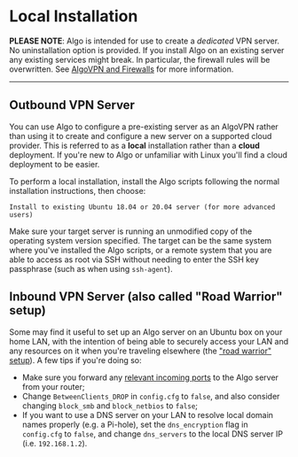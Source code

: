 # Local Installation

**PLEASE NOTE**: Algo is intended for use to create a _dedicated_ VPN server. No uninstallation option is provided. If you install Algo on an existing server any existing services might break. In particular, the firewall rules will be overwritten. See [AlgoVPN and Firewalls](/docs/firewalls.md) for more information.

------

## Outbound VPN Server

You can use Algo to configure a pre-existing server as an AlgoVPN rather than using it to create and configure a new server on a supported cloud provider. This is referred to as a **local** installation rather than a **cloud** deployment. If you're new to Algo or unfamiliar with Linux you'll find a cloud deployment to be easier.

To perform a local installation, install the Algo scripts following the normal installation instructions, then choose:
```
Install to existing Ubuntu 18.04 or 20.04 server (for more advanced users)
```
Make sure your target server is running an unmodified copy of the operating system version specified. The target can be the same system where you've installed the Algo scripts, or a remote system that you are able to access as root via SSH without needing to enter the SSH key passphrase (such as when using `ssh-agent`).

## Inbound VPN Server (also called "Road Warrior" setup)

Some may find it useful to set up an Algo server on an Ubuntu box on your home LAN, with the intention of being able to securely access your LAN and any resources on it when you're traveling elsewhere (the ["road warrior" setup](https://en.wikipedia.org/wiki/Road_warrior_(computing))). A few tips if you're doing so:
- Make sure you forward any [relevant incoming ports](/docs/firewalls.md#external-firewall) to the Algo server from your router;
- Change `BetweenClients_DROP` in `config.cfg` to `false`, and also consider changing `block_smb` and `block_netbios` to `false`;
- If you want to use a DNS server on your LAN to resolve local domain names properly (e.g. a Pi-hole), set the `dns_encryption` flag in `config.cfg` to `false`, and change `dns_servers` to the local DNS server IP (i.e. `192.168.1.2`).
